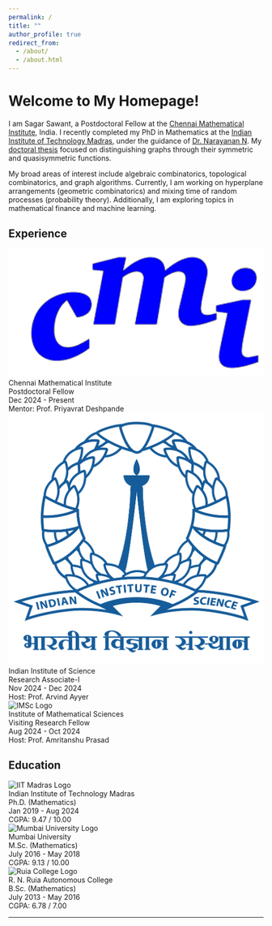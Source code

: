 ```yaml
---
permalink: /
title: ""
author_profile: true
redirect_from: 
  - /about/
  - /about.html
---
```


<meta name="google-site-verification" content="u_mNr2QwGTy9cj_pifv3uxncaZbClR5rk7RVQfACU64" />
<h1> Welcome to My Homepage! </h1>

I am Sagar Sawant, a Postdoctoral Fellow at the <a href="https://www.cmi.ac.in/">Chennai Mathematical Institute</a>, India. I recently completed my PhD in Mathematics at the <a href="https://www.iitm.ac.in">Indian Institute of Technology Madras</a>, under the guidance of <a href="https://math.iitm.ac.in/innerfaculty.php?fname=Narayanan%20N&__ncforminfo=Jj8NMQ3jMxE2Uebk_RRsTIgdpujyjWKbOk9HFFoDQAKsOpT2DV6R7_HOyO8nD39pHBP-5-22wQW7EfjQr_O6wncG5CObDtZ-">Dr. Narayanan N</a>. My <a href="https://s-s-sawant.github.io/files/Thesis_Sagar.pdf">doctoral thesis</a> focused on distinguishing graphs through their symmetric and quasisymmetric functions.

My broad areas of interest include algebraic combinatorics, topological combinatorics, and graph algorithms. Currently, I am working on hyperplane arrangements (geometric combinatorics) and mixing time of random processes (probability theory). Additionally, I am exploring topics in mathematical finance and machine learning.

<h2 id="research-experience">Experience</h2>

<div class="institute-container">
    <img src="/images/cmi-logo-blue-large.png" alt="CMI Logo">
    <div class="institute-details">
        <div class="institute-name">Chennai Mathematical Institute</div>
        <div class="job-role">Postdoctoral Fellow</div>
        <div class="tenure">Dec 2024 - Present</div>
        <div class="mentor">Mentor: Prof. Priyavrat Deshpande</div>
    </div>
</div>

<div class="institute-container">
    <img src="/images/iisc.png" alt="IISc Logo">
    <div class="institute-details">
        <div class="institute-name">Indian Institute of Science</div>
        <div class="job-role">Research Associate-I</div>
        <div class="tenure">Nov 2024 - Dec 2024</div>
        <div class="mentor">Host: Prof. Arvind Ayyer</div>
    </div>
</div>

<div class="institute-container">
    <img src="/images/imsc.png" alt="IMSc Logo">
    <div class="institute-details">
        <div class="institute-name">Institute of Mathematical Sciences</div>
        <div class="job-role">Visiting Research Fellow</div>
        <div class="tenure">Aug 2024 - Oct 2024</div>
        <div class="mentor">Host: Prof. Amritanshu Prasad</div>
    </div>
</div>

<h2 id="education">Education</h2>

<div class="institute-container">
    <img src="/images/iitmadras.png" alt="IIT Madras Logo">
    <div class="institute-details">
        <div class="institute-name">Indian Institute of Technology Madras</div>
        <div class="degree">Ph.D. (Mathematics)</div>
        <div class="tenure">Jan 2019 - Aug 2024</div>
        <div class="cgpa">CGPA: 9.47 / 10.00</div>
    </div>
</div>

<div class="institute-container">
    <img src="/images/mu.png" alt="Mumbai University Logo">
    <div class="institute-details">
        <div class="institute-name">Mumbai University</div>
        <div class="degree">M.Sc. (Mathematics)</div>
        <div class="tenure">July 2016 - May 2018</div>
        <div class="cgpa">CGPA: 9.13 / 10.00</div>
    </div>
</div>

<div class="institute-container">
    <img src="/images/ruia.png" alt="Ruia College Logo">
    <div class="institute-details">
        <div class="institute-name">R. N. Ruia Autonomous College</div>
        <div class="degree">B.Sc. (Mathematics)</div>
        <div class="tenure">July 2013 - May 2016</div>
        <div class="cgpa">CGPA: 6.78 / 7.00</div>
    </div>
</div>


<hr />
<!-- <i>"It is not the strongest of the species that survives, nor the most intelligent, but the one most responsive to change." </i> (Leon C. Megginson) -->
